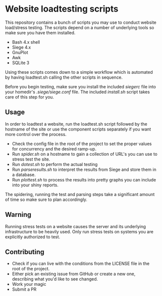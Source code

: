 # Website loadtesting scripts

This repository contains a bunch of scripts you may use to conduct website load/stress testing. The scripts depend on a number of underlying tools so make sure you have them installed.

- Bash 4.x shell
- Siege 4.x
- GnuPlot
- Awk
- SQLite 3

Using these scripts comes down to a simple workflow which is automated by having loadtest.sh calling the other scripts in sequence.

Before you begin testing, make sure you install the included _siegerc_ file into your homedir's _.siege/siege.conf_ file. The included _install.sh_ script takes care of this step for you.

## Usage

In order to loadtest a website, run the loadtest.sh script followed by the hostname of the site or use the component scripts separately if you want more control over the process.

- Check the config file in the root of the project to set the proper values for concurrency and the desired ramp-up.
- Run _spider.sh_ on a hostname to gain a collection of URL's you can use to stress test the site.
- Run _dotest.sh_ to perform the actual testing
- Run _parseresults.sh_ to interpret the results from Siege and store them in a database.
- Run _plottest.sh_ to process the results into pretty graphs you can include into your shiny reports.

The spidering, running the test and parsing steps take a significant amount of time so make sure to plan accordingly.

## Warning

Running stress tests on a website causes the server and its underlying infrastructure to be heavily used. Only run stress tests on systems you are explicitly authorized to test.

## Contributing

- Check if you can live with the conditions from the LICENSE file in the root of the project.
- Either pick an existing issue from GitHub or create a new one, describing what you'd like to see changed.
- Work your magic
- Submit a PR
